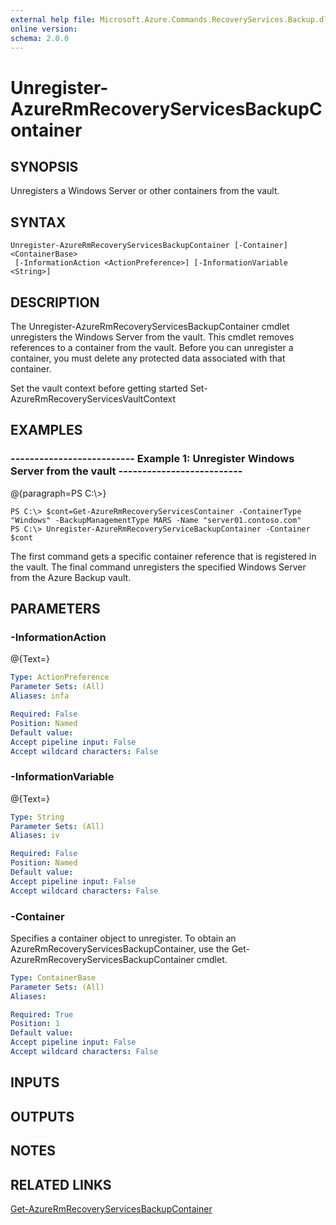 ```yaml
---
external help file: Microsoft.Azure.Commands.RecoveryServices.Backup.dll-Help.xml
online version: 
schema: 2.0.0
---
```


# Unregister-AzureRmRecoveryServicesBackupContainer
## SYNOPSIS
Unregisters a Windows Server or other containers from the vault.

## SYNTAX

```
Unregister-AzureRmRecoveryServicesBackupContainer [-Container] <ContainerBase>
 [-InformationAction <ActionPreference>] [-InformationVariable <String>]
```

## DESCRIPTION
The Unregister-AzureRmRecoveryServicesBackupContainer cmdlet unregisters the Windows Server from the vault.
This cmdlet removes references to a container from the 
    vault.
Before you can unregister a container, you must delete any protected data     associated with that container.

Set the vault context before getting started Set-AzureRmRecoveryServicesVaultContext

## EXAMPLES

### --------------------------  Example 1: Unregister Windows Server from the vault  --------------------------
@{paragraph=PS C:\\\>}

```
PS C:\> $cont=Get-AzureRmRecoveryServicesContainer -ContainerType "Windows" -BackupManagementType MARS -Name "server01.contoso.com"
PS C:\> Unregister-AzureRmRecoveryServiceBackupContainer -Container $cont
```

The first command gets a specific container reference that is registered in the vault.
    The final command unregisters the specified Windows Server from the Azure Backup vault.

## PARAMETERS

### -InformationAction
@{Text=}

```yaml
Type: ActionPreference
Parameter Sets: (All)
Aliases: infa

Required: False
Position: Named
Default value: 
Accept pipeline input: False
Accept wildcard characters: False
```

### -InformationVariable
@{Text=}

```yaml
Type: String
Parameter Sets: (All)
Aliases: iv

Required: False
Position: Named
Default value: 
Accept pipeline input: False
Accept wildcard characters: False
```

### -Container
Specifies a container object to unregister.
To obtain an 
        AzureRmRecoveryServicesBackupContainer, use the Get-AzureRmRecoveryServicesBackupContainer cmdlet.

```yaml
Type: ContainerBase
Parameter Sets: (All)
Aliases: 

Required: True
Position: 1
Default value: 
Accept pipeline input: False
Accept wildcard characters: False
```

## INPUTS

## OUTPUTS

## NOTES

## RELATED LINKS

[Get-AzureRmRecoveryServicesBackupContainer]()

